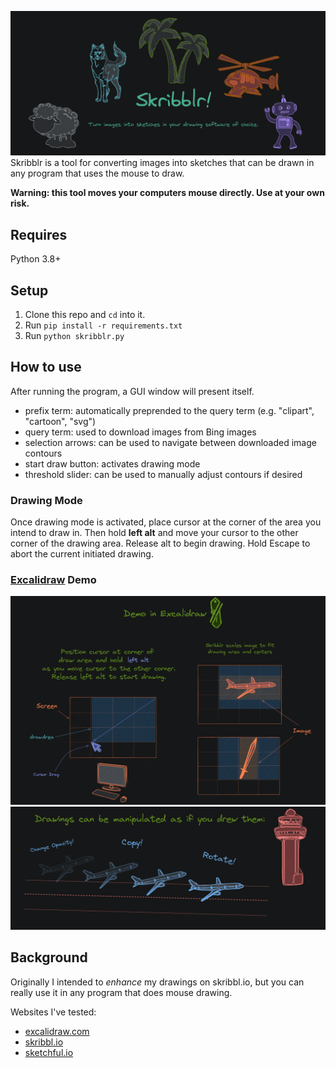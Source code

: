 ![](readme_pics/skribblr_header.png)
Skribblr is a tool for converting images into sketches that can be drawn in any program that uses the mouse to draw. 

**Warning: this tool moves your computers mouse directly. Use at your own risk.** 

## Requires
Python 3.8+

## Setup
1. Clone this repo and `cd` into it.
2. Run `pip install -r requirements.txt`
3. Run `python skribblr.py`

## How to use
After running the program, a GUI window will present itself. 

- prefix term: automatically preprended to the query term (e.g. "clipart", "cartoon", "svg")
- query term: used to download images from Bing images
- selection arrows: can be used to navigate between downloaded image contours
- start draw button: activates drawing mode
- threshold slider: can be used to manually adjust contours if desired

### Drawing Mode
Once drawing mode is activated, place cursor at the corner of the area you intend to draw in. Then hold **left alt** and move your cursor to the other corner of the drawing area. Release alt to begin drawing. Hold Escape to abort the current initiated drawing.

### [Excalidraw](https://excalidraw.com/) Demo
![](readme_pics/skribblr_demo_0.png)
![](readme_pics/skribblr_demo_1.png)

## Background
Originally I intended to *enhance* my drawings on skribbl.io, but you can really use it in any program that does mouse drawing.

Websites I've tested:
- [excalidraw.com](https://excalidraw.com)
- [skribbl.io](https://skribbl.io)
- [sketchful.io](https://sketchful.io)